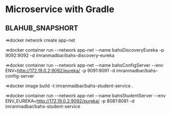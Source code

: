 # Microservice with Gradle 








BLAHUB_SNAPSHORT
---------------------------------------------

=>docker network create app-net

=>docker container run --network app-net --name bahsDiscoveryEureka -p 9092:9092 -d imranmadbar/bahs-discovery-eureka

=>docker container run --network app-net --name bahsConfigServer --env ENV=http://172.19.0.2:9092/eureka/ -p 9091:9091 -d imranmadbar/bahs-config-server




=>docker image build -t imranmadbar/bahs-student-service .

=>docker container run --network app-net --name bahsStudentServer --env ENV_EUREKA=http://172.19.0.2:9092/eureka/ -p 8081:8081 -d imranmadbar/bahs-student-service   
